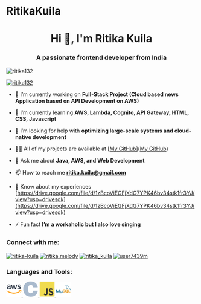 # RitikaKuila
<h1 align="center">Hi 👋, I'm Ritika Kuila</h1>
<h3 align="center">A passionate frontend developer from India</h3>

<p align="left"> <img src="https://komarev.com/ghpvc/?username=ritika132&label=Profile%20views&color=0e75b6&style=flat" alt="ritika132" /> </p>

<p align="left"> <a href="https://github.com/ryo-ma/github-profile-trophy"><img src="https://github-profile-trophy.vercel.app/?username=ritika132" alt="ritika132" /></a> </p>

- 🔭 I’m currently working on **Full-Stack Project (Cloud based news Application based on API Development on AWS)**

- 🌱 I’m currently learning **AWS, Lambda, Cognito, API Gateway, HTML, CSS, Javascript**

- 🤝 I’m looking for help with **optimizing large-scale systems and cloud-native development**

- 👨‍💻 All of my projects are available at [[My GitHub](https://github.com/ritika132)]([My GitHub](https://github.com/ritika132))

- 💬 Ask me about **Java, AWS, and Web Development**

- 📫 How to reach me **ritika.kuila@gmail.com**

- 📄 Know about my experiences [https://drive.google.com/file/d/1zBcoViEGFjXdG7YPK46bv34stk1fr3YJ/view?usp=drivesdk](https://drive.google.com/file/d/1zBcoViEGFjXdG7YPK46bv34stk1fr3YJ/view?usp=drivesdk)

- ⚡ Fun fact **I’m a workaholic but I also love singing**

<h3 align="left">Connect with me:</h3>
<p align="left">
<a href="https://linkedin.com/in/ritika-kuila" target="blank"><img align="center" src="https://raw.githubusercontent.com/rahuldkjain/github-profile-readme-generator/master/src/images/icons/Social/linked-in-alt.svg" alt="ritika-kuila" height="30" width="40" /></a>
<a href="https://instagram.com/ritika.melody" target="blank"><img align="center" src="https://raw.githubusercontent.com/rahuldkjain/github-profile-readme-generator/master/src/images/icons/Social/instagram.svg" alt="ritika.melody" height="30" width="40" /></a>
<a href="https://www.hackerrank.com/ritika_kuila" target="blank"><img align="center" src="https://raw.githubusercontent.com/rahuldkjain/github-profile-readme-generator/master/src/images/icons/Social/hackerrank.svg" alt="ritika_kuila" height="30" width="40" /></a>
<a href="https://www.leetcode.com/user7439m" target="blank"><img align="center" src="https://raw.githubusercontent.com/rahuldkjain/github-profile-readme-generator/master/src/images/icons/Social/leet-code.svg" alt="user7439m" height="30" width="40" /></a>
</p>

<h3 align="left">Languages and Tools:</h3>
<p align="left"> <a href="https://aws.amazon.com" target="_blank" rel="noreferrer"> <img src="https://raw.githubusercontent.com/devicons/devicon/master/icons/amazonwebservices/amazonwebservices-original-wordmark.svg" alt="aws" width="40" height="40"/> </a> <a href="https://www.cprogramming.com/" target="_blank" rel="noreferrer"> <img src="https://raw.githubusercontent.com/devicons/devicon/master/icons/c/c-original.svg" alt="c" width="40" height="40"/> </a> <a href="https://developer.mozilla.org/en-US/docs/Web/JavaScript" target="_blank" rel="noreferrer"> <img src="https://raw.githubusercontent.com/devicons/devicon/master/icons/javascript/javascript-original.svg" alt="javascript" width="40" height="40"/> </a> <a href="https://www.mysql.com/" target="_blank" rel="noreferrer"> <img src="https://raw.githubusercontent.com/devicons/devicon/master/icons/mysql/mysql-original-wordmark.svg" alt="mysql" width="40" height="40"/> </a> </p>
